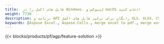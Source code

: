 ```yaml
---
title:  فایل های اکسل را در Windows، لینوکس و macOS ادغام کنید
weight: 7730
description: برنامه و API رایگان برای ترکیب فایل های اکسل XLS، XLSX، CSV، TSV، ODS، SXC و FODS
keywords: [Aspose Excel., Aspose.Cells., merge excel to pdf., merge excel to json., merge txt to sql., merge csv to json., merge json to pdf., xml to excel merger and Convert files between various formats]
---
```

{{< blocks/products/pf/agp/feature-solution >}} 

